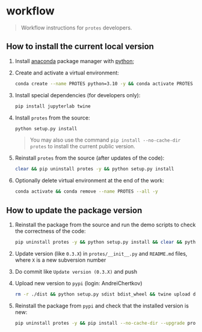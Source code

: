# workflow

> Workflow instructions for `protes` developers.


## How to install the current local version

1. Install [anaconda](https://www.anaconda.com) package manager with [python](https://www.python.org);

2. Create and activate a virtual environment:
    ```bash
    conda create --name PROTES python=3.10 -y && conda activate PROTES
    ```

3. Install special dependencies (for developers only):
    ```bash
    pip install jupyterlab twine
    ```

4. Install `protes` from the source:
    ```bash
    python setup.py install
    ```
    > You may also use the command `pip install --no-cache-dir protes` to install the current public version.

5. Reinstall `protes` from the source (after updates of the code):
    ```bash
    clear && pip uninstall protes -y && python setup.py install
    ```

6. Optionally delete virtual environment at the end of the work:
    ```bash
    conda activate && conda remove --name PROTES --all -y
    ```


## How to update the package version

1. Reinstall the package from the source and run the demo scripts to check the correctness of the code:
    ```bash
    pip uninstall protes -y && python setup.py install && clear && python demo/demo_func.py && python demo/demo_qubo.py && python demo/demo_func_general.py
    ```

2. Update version (like `0.3.X`) in `protes/__init__.py` and `README.md` files, where `X` is a new subversion number

3. Do commit like `Update version (0.3.X)` and push

4. Upload new version to `pypi` (login: AndreiChertkov)
    ```bash
    rm -r ./dist && python setup.py sdist bdist_wheel && twine upload dist/*
    ```

5. Reinstall the package from `pypi` and check that the installed version is new:
    ```bash
    pip uninstall protes -y && pip install --no-cache-dir --upgrade protes
    ```